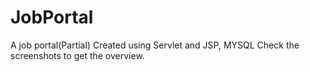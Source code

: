 # JobPortal
A job portal(Partial) Created using Servlet and JSP, MYSQL
Check the screenshots to get the overview.
